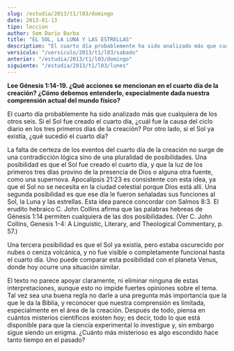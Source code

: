```yaml
---
slug: /estudia/2013/t1/l03/domingo
date: 2013-01-13
tipo: leccion
author: Sem Dario Barba
title: "EL SOL, LA LUNA Y LAS ESTRELLAS"
description: "El cuarto día probablemente ha sido analizado más que cualquiera de los otros seis. Si el Sol fue creado el cuarto día, ¿cuál fue la causa del ciclo diario en los tres primeros días de la creación? Por otro lado, si el Sol ya existía, ¿qué sucedió el cuarto día?"
versiculo: "/versiculo/2013/t1/l03/sabado"
anterior: "/estudia/2013/t1/l03/domingo"
siguiente: "/estudia/2013/t1/l03/lunes"
---
```


**Lee Génesis 1:14-19. ¿Qué acciones se mencionan en el cuarto día de la creación? ¿Cómo debemos entenderlo, especialmente dada nuestra comprensión actual del mundo físico?**

El cuarto día probablemente ha sido analizado más que cualquiera de los otros seis. Si el Sol fue creado el cuarto día, ¿cuál fue la causa del ciclo diario en los tres primeros días de la creación? Por otro lado, si el Sol ya existía, ¿qué sucedió el cuarto día?

La falta de certeza de los eventos del cuarto día de la creación no surge de una contradicción lógica sino de una pluralidad de posibilidades. Una posibilidad es que el Sol fue creado el cuarto día, y que la luz de los primeros tres días provino de la presencia de Dios o alguna otra fuente, como una supernova. Apocalipsis 21:23 es consistente con esta idea, ya que el Sol no se necesita en la ciudad celestial porque Dios está allí. Una segunda posibilidad es que ese día le fueron señaladas sus funciones al Sol, la Luna y las estrellas. Esta idea parece concordar con Salmos 8:3. El erudito hebraico C. John Collins afirma que las palabras hebreas de Génesis 1:14 permiten cualquiera de las dos posibilidades. (Ver C. John Collins, Genesis 1-4: A Linguistic, Literary, and Theological Commentary, p. 57.)

Una tercera posibilidad es que el Sol ya existía, pero estaba oscurecido por nubes o ceniza volcánica, y no fue visible o completamente funcional hasta el cuarto día. Uno puede comparar esta posibilidad con el planeta Venus, donde hoy ocurre una situación similar.

El texto no parece apoyar claramente, ni eliminar ninguna de estas interpretaciones, aunque esto no impide fuertes opiniones sobre el tema. Tal vez sea una buena regla no darle a una pregunta más importancia que la que le da la Biblia, y reconocer que nuestra comprensión es limitada, especialmente en el área de la creación. Después de todo, piensa en cuántos misterios científicos existen hoy; es decir, todo lo que está disponible para que la ciencia experimental lo investigue y, sin embargo sigue siendo un enigma. ¿Cuánto más misterioso es algo escondido hace tanto tiempo en el pasado?
